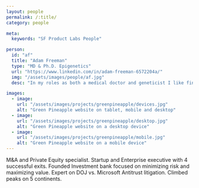 ```yaml
---
layout: people
permalink: /:title/
category: people

meta:
  keywords: "SF Product Labs People"

person:
  id: "af"
  title: "Adam Freeman"
  type: "MD & Ph.D. Epigenetics"
  url: "https://www.linkedin.com/in/adam-freeman-6572204a/"
  img: "/assets/images/people/af.jpg"
  desc: "In my roles as both a medical doctor and geneticist I like finding simple, practical solutions to complex problems. I enjoy working on surgical technologies and all things in genomics and epigenetics."

images:
  - image:
    url: "/assets/images/projects/greenpineapple/devices.jpg"
    alt: "Green Pineapple website on tablet, mobile and desktop"
  - image:
    url: "/assets/images/projects/greenpineapple/desktop.jpg"
    alt: "Green Pineapple website on a desktop device"
  - image:
    url: "/assets/images/projects/greenpineapple/mobile.jpg"
    alt: "Green Pineapple website on a mobile device"
---
```

<p>M&A and Private Equity specialist. Startup and Enterprise executive with 4 successful exits. Founded Investment bank focused on minimizing risk and maximizing value. Expert on DOJ vs. Microsoft Antitrust litigation. Climbed peaks on 5 continents.</p>